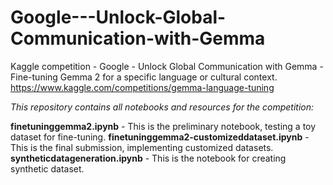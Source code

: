 # Google---Unlock-Global-Communication-with-Gemma
Kaggle competition - Google - Unlock Global Communication with Gemma - Fine-tuning Gemma 2 for a specific language or cultural context.
https://www.kaggle.com/competitions/gemma-language-tuning

*This repository contains all notebooks and resources for the competition:*

**finetuninggemma2.ipynb** - This is the preliminary notebook, testing a toy dataset for fine-tuning.
**finetuninggemma2-customizeddataset.ipynb** - This is the final submission, implementing customized datasets.
**syntheticdatageneration.ipynb** - This is the notebook for creating synthetic dataset.

